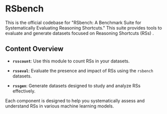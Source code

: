 # RSbench

This is the official codebase for "RSbench: A Benchmark Suite for Systematically Evaluating Reasoning Shortcuts." This suite provides tools to evaluate and generate datasets focused on Reasoning Shortcuts (RSs) .

## Content Overview

- **`rsscount`**: Use this module to count RSs in your datasets.
  
- **`rsseval`**: Evaluate the presence and impact of RSs using the `rsbench` datasets.
  
- **`rssgen`**: Generate datasets designed to study and analyze RSs effectively.

Each component is designed to help you systematically assess and understand RSs in various machine learning models.